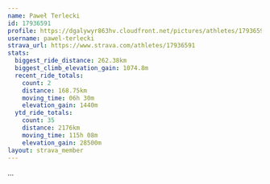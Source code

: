 ```yaml
---
name: Paweł Terlecki
id: 17936591
profile: https://dgalywyr863hv.cloudfront.net/pictures/athletes/17936591/5577025/4/large.jpg
username: pawel-terlecki
strava_url: https://www.strava.com/athletes/17936591
stats:
  biggest_ride_distance: 262.38km
  biggest_climb_elevation_gain: 1074.8m
  recent_ride_totals:
    count: 2
    distance: 168.75km
    moving_time: 06h 30m
    elevation_gain: 1440m
  ytd_ride_totals:
    count: 35
    distance: 2176km
    moving_time: 115h 08m
    elevation_gain: 28500m
layout: strava_member
--- 
```

...
